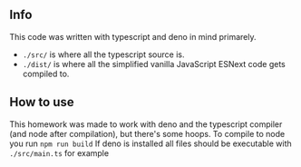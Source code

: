 ## Info

This code was written with typescript and deno in mind primarely.
- `./src/` is where all the typescript source is.
- `./dist/` is where all the simplified vanilla JavaScript ESNext code gets compiled to.

## How to use

This homework was made to work with deno and the typescript compiler (and node after compilation), but there's some hoops.
To compile to node you run `npm run build`
If deno is installed all files should be executable with `./src/main.ts` for example
